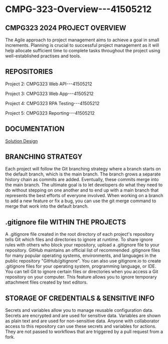 # CMPG-323-Overview---41505212

## **CMPG323 2024 PROJECT OVERVIEW**

The Agile approach to project management aims to achieve a goal in small increments. Planning is crucial to successful project management as it will help allocate sufficient time to complete tasks throughout the project using well-established practises and tools. 

## **REPOSITORIES**

Project 2: CMPG323 Web API---41505212

Project 3: CMPG323 Web App---41505212

Project 4: CMPG323 RPA Testing---41505212

Project 5: CMPG323 Reporting---41505212


## **DOCUMENTATION**

[Solution Design](https://github.com/gittoMoota/CMPG-323-Overview---41505212/blob/main/docs/solution-design.md)


## **BRANCHING STRATEGY**
Each project will follow the Git branching strategy where a branch starts on the default branch, which is the main branch. The branch grows a separate history chain as commits are added. Eventually, these commits merge into the main branch. The ultimate goal is to let developers do what they need to do without stepping on one another and to end up with a main branch that represents the best efforts of everyone involved. When working on a branch to add a new feature or fix a bug, you can use the git merge command to merge that work into the default branch.

## **.gitignore file WITHIN THE PROJECTS**
A .gitignore file created in the root directory of each project's repository tells Git which files and directories to ignore at runtime. To share ignore rules with others who block your repository, upload a .gitignore file to your repository. GitHub maintains an official list of recommended .gitignore files for many popular operating systems, environments, and languages ​​in the public repository "GitHub/gitignore". You can also use gitignore.io to create .gitignore files for your operating system, programming language, or IDE. You can tell Git to ignore certain files or directories when you access a Git repository on your computer. This feature allows you to ignore temporary attachment files created by text editors.

## **STORAGE OF CREDENTIALS & SENSITIVE INFO** ##
 Secrets and variables allow you to manage reusable configuration data. Secrets are encrypted and are used for sensitive data. Variables are shown as plain text and are used for non-sensitive data. Anyone with collaborator access to this repository can use these secrets and variables for actions. They are not passed to workflows that are triggered by a pull request from a fork. 
